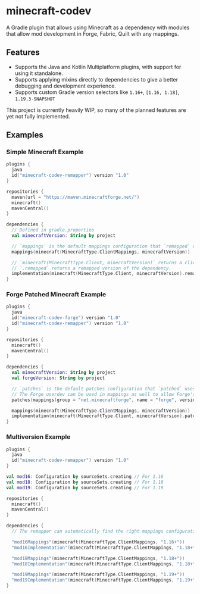 # minecraft-codev
A Gradle plugin that allows using Minecraft as a dependency with modules that allow mod development in Forge, Fabric, Quilt with any mappings.

## Features
- Supports the Java and Kotlin Multiplatform plugins, with support for using it standalone.
- Supports applying mixins directly to dependencies to give a better debugging and development experience.
- Supports custom Gradle version selectors like `1.16+`, `[1.16, 1.18]`, `1.19.3-SNAPSHOT`

This project is currently heavily WIP, so many of the planned features are yet not fully implemented.

## Examples

### Simple Minecraft Example
```kotlin
plugins {
  java
  id("minecraft-codev-remapper") version "1.0"
}

repositories {
  maven(url = "https://maven.minecraftforge.net/")
  minecraft()
  mavenCentral()
}

dependencies {
  // Defined in gradle.properties
  val minecraftVersion: String by project

  // `mappings` is the default mappings configuration that `remapped` uses.
  mappings(minecraft(MinecraftType.ClientMappings, minecraftVersion))

  // `minecraft(MinecraftType.Client, minecraftVersion)` returns a client Jar, which transitively includes a common Jar.
  // `.remapped` returns a remapped version of the dependency.
  implementation(minecraft(MinecraftType.Client, minecraftVersion).remapped);
}
```

### Forge Patched Minecraft Example
```kotlin
plugins {
  java
  id("minecraft-codev-forge") version "1.0"
  id("minecraft-codev-remapper") version "1.0"
}

repositories {
  minecraft()
  mavenCentral()
}

dependencies {
  val minecraftVersion: String by project
  val forgeVersion: String by project

  // `patches` is the default patches configuration that `patched` uses.
  // The Forge userdev can be used in mappings as well to allow Forge's srg mappings to be applied.
  patches(mappings(group = "net.minecraftforge", name = "forge", version = "$minecraftVersion-$forgeVersion", classifier = "userdev"))

  mappings(minecraft(MinecraftType.ClientMappings, minecraftVersion))
  implementation(minecraft(MinecraftType.Client, minecraftVersion).patched.remapped);
}
```

### Multiversion Example
```kotlin
plugins {
  java
  id("minecraft-codev-remapper") version "1.0"
}

val mod16: Configuration by sourceSets.creating // For 1.16
val mod18: Configuration by sourceSets.creating // For 1.18
val mod19: Configuration by sourceSets.creating // For 1.19

repositories {
  minecraft()
  mavenCentral()
}

dependencies {
  // The remapper can automatically find the right mappings configuration based on the resolving module, like finding mod16Mappings from mod16Implementation.

  "mod16Mappings"(minecraft(MinecraftType.ClientMappings, "1.16+"))
  "mod16Implementation"(minecraft(MinecraftType.ClientMappings, "1.18+").remapped)

  "mod18Mappings"(minecraft(MinecraftType.ClientMappings, "1.18+"))
  "mod18Implementation"(minecraft(MinecraftType.ClientMappings, "1.18+").remapped)

  "mod19Mappings"(minecraft(MinecraftType.ClientMappings, "1.19+"))
  "mod19Implementation"(minecraft(MinecraftType.ClientMappings, "1.19+").remapped)
}
```
